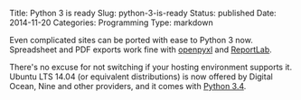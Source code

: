 Title: Python 3 is ready
Slug: python-3-is-ready
Status: published
Date: 2014-11-20
Categories: Programming
Type: markdown

Even complicated sites can be ported with ease to Python 3 now. Spreadsheet and PDF exports work fine with [openpyxl](https://pythonhosted.org/openpyxl/) and [ReportLab](https://pypi.python.org/pypi/reportlab).

There's no excuse for not switching if your hosting environment supports it. Ubuntu LTS 14.04 (or equivalent distributions) is now offered by Digital Ocean, Nine and other providers, and it comes with [Python 3.4](https://www.python.org/download/releases/3.4.0/).
